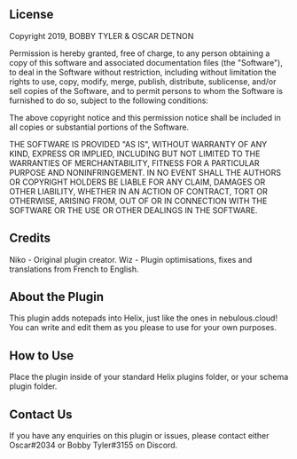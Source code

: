 ## License

Copyright 2019, BOBBY TYLER & OSCAR DETNON

Permission is hereby granted, free of charge, to any person obtaining a copy of this software and associated documentation files (the "Software"), to deal in the Software without restriction, 
including without limitation the rights to use, copy, modify, merge, publish, distribute, sublicense, and/or sell copies of the Software, and to permit persons to whom the Software is furnished to do so, 
subject to the following conditions:

The above copyright notice and this permission notice shall be included in all copies or substantial portions of the Software.

THE SOFTWARE IS PROVIDED "AS IS", WITHOUT WARRANTY OF ANY KIND, EXPRESS OR IMPLIED, INCLUDING BUT NOT LIMITED TO THE WARRANTIES OF MERCHANTABILITY, FITNESS FOR A PARTICULAR PURPOSE AND NONINFRINGEMENT. 
IN NO EVENT SHALL THE AUTHORS OR COPYRIGHT HOLDERS BE LIABLE FOR ANY CLAIM, DAMAGES OR OTHER LIABILITY, WHETHER IN AN ACTION OF CONTRACT, TORT OR OTHERWISE, ARISING FROM, OUT OF OR IN CONNECTION WITH 
THE SOFTWARE OR THE USE OR OTHER DEALINGS IN THE SOFTWARE.

## Credits

Niko - Original plugin creator.
Wiz - Plugin optimisations, fixes and translations from French to English.

## About the Plugin

This plugin adds notepads into Helix, just like the ones in nebulous.cloud! You can write and edit them as you please to use for your own purposes.

## How to Use

Place the plugin inside of your standard Helix plugins folder, or your schema plugin folder.

## Contact Us

If you have any enquiries on this plugin or issues, please contact either Oscar#2034 or Bobby Tyler#3155 on Discord.